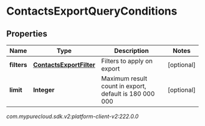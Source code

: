 # ContactsExportQueryConditions


## Properties

| Name | Type | Description | Notes |
| ------------ | ------------- | ------------- | ------------- |
| **filters** | [**ContactsExportFilter**](ContactsExportFilter) | Filters to apply on export |  [optional] |
| **limit** | **Integer** | Maximum result count in export, default is 180 000 000 |  [optional] |




_com.mypurecloud.sdk.v2:platform-client-v2:222.0.0_
